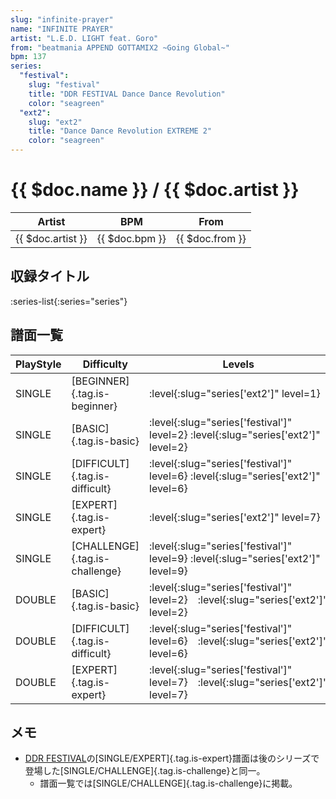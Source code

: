 ```yaml
---
slug: "infinite-prayer"
name: "INFINITE PRAYER"
artist: "L.E.D. LIGHT feat. Goro"
from: "beatmania APPEND GOTTAMIX2 ~Going Global~"
bpm: 137
series:
  "festival":
    slug: "festival"
    title: "DDR FESTIVAL Dance Dance Revolution"
    color: "seagreen"
  "ext2":
    slug: "ext2"
    title: "Dance Dance Revolution EXTREME 2"
    color: "seagreen"
---
```


# {{ $doc.name }} / {{ $doc.artist }}

|Artist|BPM|From|
|------|---|----|
|{{ $doc.artist }}|{{ $doc.bpm }}|{{ $doc.from }}|

## 収録タイトル

:series-list{:series="series"}

## 譜面一覧

|PlayStyle|Difficulty|Levels|Notes|Movie|
|---------|----------|------|-----|-----|
|SINGLE|[BEGINNER]{.tag.is-beginner}|:level{:slug="series['ext2']" level=1}|133/0||
|SINGLE|[BASIC]{.tag.is-basic}|:level{:slug="series['festival']" level=2} :level{:slug="series['ext2']" level=2}|146/5||
|SINGLE|[DIFFICULT]{.tag.is-difficult}|:level{:slug="series['festival']" level=6} :level{:slug="series['ext2']" level=6}|201/36||
|SINGLE|[EXPERT]{.tag.is-expert}|:level{:slug="series['ext2']" level=7}|309/20||
|SINGLE|[CHALLENGE]{.tag.is-challenge}|:level{:slug="series['festival']" level=9} :level{:slug="series['ext2']" level=9}|450/18||
|DOUBLE|[BASIC]{.tag.is-basic}|:level{:slug="series['festival']" level=2}　:level{:slug="series['ext2']" level=2}|0/0||
|DOUBLE|[DIFFICULT]{.tag.is-difficult}|:level{:slug="series['festival']" level=6}　:level{:slug="series['ext2']" level=6}|0/0||
|DOUBLE|[EXPERT]{.tag.is-expert}|:level{:slug="series['festival']" level=7}　:level{:slug="series['ext2']" level=7}|0/0||

## メモ

- [DDR FESTIVAL](/series/festival)の[SINGLE/EXPERT]{.tag.is-expert}譜面は後のシリーズで登場した[SINGLE/CHALLENGE]{.tag.is-challenge}と同一。
  - 譜面一覧では[SINGLE/CHALLENGE]{.tag.is-challenge}に掲載。
